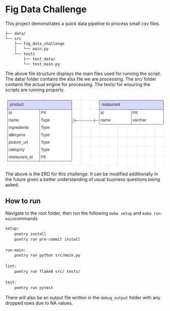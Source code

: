 # Fig Data Challenge

This project demonstrates a quick data pipeline to process small csv files.
```
├── data/
└── src
    ├── fig_data_challenge
    │   └── main.py
    └── tests
        ├── test_data/
        └── test_main.py
```
The above file structure displays the main files used for running the script. The data/ folder contains the xlsx file we are processing. The src/ folder contains the actual engine for processing. The tests/ for ensuring the scripts are running properly.

![alt text](image.png)

The above is the ERD for this challenge. It can be modified additionally in the future given a better understanding of usual business questions being asked.

## How to run

Navigate to the root folder, then run the following `make setup` and `make run-main`commands

```bash
setup:
	poetry install
	poetry run pre-commit install

run-main:
	poetry run python src/main.py

lint:
	poetry run flake8 src/ tests/

test:
	poetry run pytest

```

There will also be an output file written in the `debug_output` folder with any dropped rows due to NA values.

